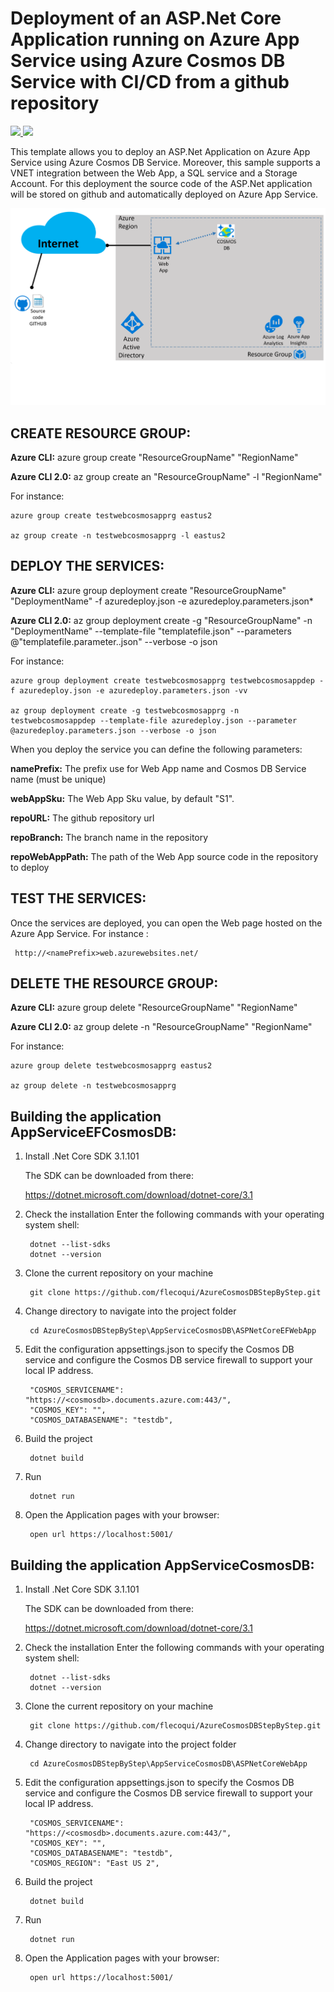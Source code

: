 # Deployment of an ASP.Net Core Application running on Azure App Service using Azure Cosmos DB Service with CI/CD from a github repository  

<a href="https://portal.azure.com/#create/Microsoft.Template/uri/https%3A%2F%2Fraw.githubusercontent.com%2Fflecoqui%2FAzureCosmosDBStepByStep%2Fmaster%2FAzure%2F101-appservice-cosmos%2Fazuredeploy.json" target="_blank">
    <img src="http://azuredeploy.net/deploybutton.png"/>
</a>
<a href="http://armviz.io/#/?load=https%3A%2F%2Fraw.githubusercontent.com%2Fflecoqui%2FAzureCosmosDBStepByStep%2Fmaster%2FAzure%2F101-appservice-cosmos%2Fazuredeploy.json" target="_blank">
    <img src="http://armviz.io/visualizebutton.png"/>
</a>

This template allows you to deploy an ASP.Net Application on Azure App Service using Azure Cosmos DB Service. Moreover, this sample supports a VNET integration between the Web App, a SQL service and a Storage Account. For this deployment the source code of the ASP.Net  application will be stored on github and automatically deployed on Azure App Service.


![](https://raw.githubusercontent.com/flecoqui/AzureCosmosDBStepByStep/master/Azure/101-appservice-cosmos/Docs/1-architecture.png)



## CREATE RESOURCE GROUP:

**Azure CLI:** azure group create "ResourceGroupName" "RegionName"

**Azure CLI 2.0:** az group create an "ResourceGroupName" -l "RegionName"

For instance:

    azure group create testwebcosmosapprg eastus2

    az group create -n testwebcosmosapprg -l eastus2

## DEPLOY THE SERVICES:

**Azure CLI:** azure group deployment create "ResourceGroupName" "DeploymentName"  -f azuredeploy.json -e azuredeploy.parameters.json*

**Azure CLI 2.0:** az group deployment create -g "ResourceGroupName" -n "DeploymentName" --template-file "templatefile.json" --parameters @"templatefile.parameter..json"  --verbose -o json

For instance:

    azure group deployment create testwebcosmosapprg testwebcosmosappdep -f azuredeploy.json -e azuredeploy.parameters.json -vv

    az group deployment create -g testwebcosmosapprg -n testwebcosmosappdep --template-file azuredeploy.json --parameter @azuredeploy.parameters.json --verbose -o json


When you deploy the service you can define the following parameters:</p>
**namePrefix:**                     The prefix use for Web App name and Cosmos DB Service name (must be unique) </p>
**webAppSku:**                      The Web App Sku value, by default "S1". </p>
**repoURL:**                        The github repository url</p>
**repoBranch:**                     The branch name in the repository</p>
**repoWebAppPath:**                 The path of the Web App source code in the repository to deploy</p>

## TEST THE SERVICES:
Once the services are deployed, you can open the Web page hosted on the Azure App Service.
For instance :

     http://<namePrefix>web.azurewebsites.net/
 
</p>


## DELETE THE RESOURCE GROUP:

**Azure CLI:** azure group delete "ResourceGroupName" "RegionName"

**Azure CLI 2.0:** az group delete -n "ResourceGroupName" "RegionName"

For instance:

    azure group delete testwebcosmosapprg eastus2

    az group delete -n testwebcosmosapprg 



## Building the application AppServiceEFCosmosDB:

1. Install .Net Core SDK 3.1.101</p>
The SDK can be downloaded from there:</p> 
https://dotnet.microsoft.com/download/dotnet-core/3.1

2. Check the installation
Enter the following commands with your operating system shell:

        dotnet --list-sdks
        dotnet --version

3. Clone the current repository on your machine

        git clone https://github.com/flecoqui/AzureCosmosDBStepByStep.git

4. Change directory to navigate into the project folder

        cd AzureCosmosDBStepByStep\AppServiceCosmosDB\ASPNetCoreEFWebApp

5. Edit the configuration appsettings.json to specify the Cosmos DB service and configure the Cosmos DB service firewall to support your local IP address.

        "COSMOS_SERVICENAME": "https://<cosmosdb>.documents.azure.com:443/",
        "COSMOS_KEY": "",
        "COSMOS_DATABASENAME": "testdb",

6. Build the project 

        dotnet build

7. Run

        dotnet run

8. Open the Application pages with your browser:

        open url https://localhost:5001/



## Building the application AppServiceCosmosDB:

1. Install .Net Core SDK 3.1.101</p>
The SDK can be downloaded from there:</p> 
https://dotnet.microsoft.com/download/dotnet-core/3.1

2. Check the installation
Enter the following commands with your operating system shell:

        dotnet --list-sdks
        dotnet --version

3. Clone the current repository on your machine

        git clone https://github.com/flecoqui/AzureCosmosDBStepByStep.git

4. Change directory to navigate into the project folder

        cd AzureCosmosDBStepByStep\AppServiceCosmosDB\ASPNetCoreWebApp

5. Edit the configuration appsettings.json to specify the Cosmos DB service and configure the Cosmos DB service firewall to support your local IP address.

        "COSMOS_SERVICENAME": "https://<cosmosdb>.documents.azure.com:443/",
        "COSMOS_KEY": "",
        "COSMOS_DATABASENAME": "testdb",
        "COSMOS_REGION": "East US 2",

6. Build the project 

        dotnet build

7. Run

        dotnet run

8. Open the Application pages with your browser:

        open url https://localhost:5001/

